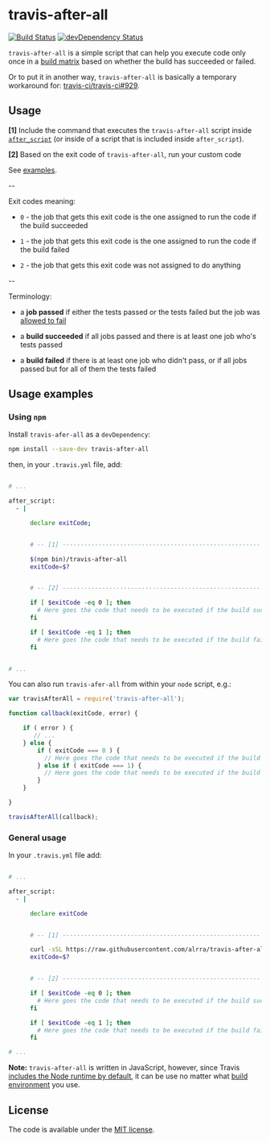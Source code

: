 # travis-after-all

[![Build Status](https://travis-ci.org/alrra/travis-after-all.svg?branch=master)](https://travis-ci.org/alrra/travis-after-all)
[![devDependency Status](https://david-dm.org/alrra/travis-after-all/dev-status.svg)](https://david-dm.org/alrra/travis-after-all#info=devDependencies)

`travis-after-all` is a simple script that can help you execute
code only once in a [build matrix](http://docs.travis-ci.com/user/customizing-the-build/#Build-Matrix)
based on whether the build has succeeded or failed.

Or to put it in another way, `travis-after-all` is basically a
temporary workaround for: [travis-ci/travis-ci#929](https://github.com/travis-ci/travis-ci/issues/929).


## Usage

__[1]__ Include the command that executes the `travis-after-all`
  script inside [`after_script`](http://docs.travis-ci.com/user/customizing-the-build/#The-Build-Lifecycle)
  (or inside of a script that is included inside `after_script`).

__[2]__ Based on the exit code of `travis-after-all`, run your
  custom code

See [examples](#usage-examples).

--

Exit codes meaning:

* `0` - the job that gets this exit code is the one assigned to run the
  code if the build succeeded

* `1` - the job that gets this exit code is the one assigned to run the
  code if the build failed

* `2` - the job that gets this exit code was not assigned to do anything

--

Terminology:

* a __job passed__ if either the tests passed or the tests failed but
  the job was [allowed to fail](http://docs.travis-ci.com/user/customizing-the-build/#Rows-that-are-Allowed-To-Fail)

* a __build succeeded__ if all jobs passed and there is at least one
  job who's tests passed

* a __build failed__ if there is at least one job who didn't pass, or
  if all jobs passed but for all of them the tests failed


## Usage examples

### Using `npm`

Install `travis-afer-all` as a `devDependency`:

 ```bash
npm install --save-dev travis-after-all
```

then, in your `.travis.yml` file, add:

```bash

# ...

after_script:
  - |

      declare exitCode;


      # -- [1] -------------------------------------------------------

      $(npm bin)/travis-after-all
      exitCode=$?


      # -- [2] -------------------------------------------------------

      if [ $exitCode -eq 0 ]; then
        # Here goes the code that needs to be executed if the build succeeded
      fi

      if [ $exitCode -eq 1 ]; then
        # Here goes the code that needs to be executed if the build failed
      fi


# ...

```

You can also run `travis-afer-all` from within your `node` script, e.g.:

```js
var travisAfterAll = require('travis-after-all');

function callback(exitCode, error) {

    if ( error ) {
       // ...
    } else {
        if ( exitCode === 0 ) {
          // Here goes the code that needs to be executed if the build succeeded
        } else if ( exitCode === 1) {
          // Here goes the code that needs to be executed if the build failed
        }
    }

}

travisAfterAll(callback);
```

### General usage

In your `.travis.yml` file add:

```bash

# ...

after_script:
  - |

      declare exitCode


      # -- [1] -------------------------------------------------------

      curl -sSL https://raw.githubusercontent.com/alrra/travis-after-all/1.4.0/lib/travis-after-all.js | node
      exitCode=$?


      # -- [2] -------------------------------------------------------

      if [ $exitCode -eq 0 ]; then
        # Here goes the code that needs to be executed if the build succeeded
      fi

      if [ $exitCode -eq 1 ]; then
        # Here goes the code that needs to be executed if the build failed
      fi

# ...

```

__Note:__ `travis-after-all` is written in JavaScript, however, since
Travis [includes the Node runtime by default](http://docs.travis-ci.com/user/ci-environment/#Runtimes),
it can be use no matter what [build environment](http://docs.travis-ci.com/user/ci-environment/)
you use.


## License

The code is available under the [MIT license](LICENSE.txt).
